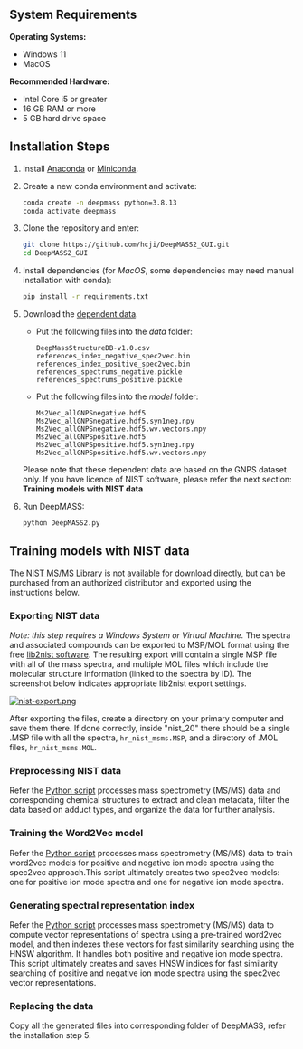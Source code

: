 ## System Requirements

**Operating Systems:**
- Windows 11
- MacOS

**Recommended Hardware:**
- Intel Core i5 or greater
- 16 GB RAM or more
- 5 GB hard drive space


## Installation Steps

1. Install [Anaconda](https://www.anaconda.com/) or [Miniconda](https://docs.conda.io/en/latest/miniconda.html).
2. Create a new conda environment and activate:

    ```bash
    conda create -n deepmass python=3.8.13
    conda activate deepmass
    ```

3. Clone the repository and enter:

    ```bash
    git clone https://github.com/hcji/DeepMASS2_GUI.git
    cd DeepMASS2_GUI
    ```

4. Install dependencies (for *MacOS*, some dependencies may need manual installation with conda):

    ```bash
    pip install -r requirements.txt
    ```

5. Download the [dependent data](https://github.com/hcji/DeepMASS2_GUI/releases/tag/v0.99.2).

    - Put the following files into the *data* folder:

        ```
        DeepMassStructureDB-v1.0.csv
        references_index_negative_spec2vec.bin
        references_index_positive_spec2vec.bin
        references_spectrums_negative.pickle
        references_spectrums_positive.pickle
        ```

    - Put the following files into the *model* folder:

        ```
        Ms2Vec_allGNPSnegative.hdf5
        Ms2Vec_allGNPSnegative.hdf5.syn1neg.npy
        Ms2Vec_allGNPSnegative.hdf5.wv.vectors.npy
        Ms2Vec_allGNPSpositive.hdf5
        Ms2Vec_allGNPSpositive.hdf5.syn1neg.npy
        Ms2Vec_allGNPSpositive.hdf5.wv.vectors.npy
        ```

    Please note that these dependent data are based on the GNPS dataset only. If you have licence of NIST software,
    please refer the next section: **Training models with NIST data** 

6. Run DeepMASS:

    ```bash
    python DeepMASS2.py
    ```

## Training models with NIST data
The [NIST MS/MS Library](https://www.nist.gov/programs-projects/nist20-updates-nist-tandem-and-electron-ionization-spectral-libraries) is not available for download directly, 
but can be purchased from an authorized distributor and exported using the instructions below.


### Exporting NIST data
*Note: this step requires a Windows System or Virtual Machine.*
The spectra and associated compounds can be exported to MSP/MOL format using the free [lib2nist software](https://chemdata.nist.gov/mass-spc/ms-search/Library_conversion_tool.html). 
The resulting export will contain a single MSP file with all of the mass spectra, 
and multiple MOL files which include the molecular structure information (linked to the spectra by ID). 
The screenshot below indicates appropriate lib2nist export settings.

[![nist-export.png](https://i.postimg.cc/c40KbnpK/nist-export.png)](https://postimg.cc/QVYxBHxs)

After exporting the files, create a directory on your primary computer and save them there. 
If done correctly, inside "nist_20" there should be a single .MSP file with all the spectra, 
`hr_nist_msms.MSP`, and a directory of .MOL files, `hr_nist_msms.MOL`.

### Preprocessing NIST data
Refer the [Python script](https://github.com/hcji/DeepMASS2_GUI/blob/main/scripts/Processing_NIST20_data.ipynb) 
processes mass spectrometry (MS/MS) data and corresponding chemical structures 
to extract and clean metadata, filter the data based on adduct types, and organize the data for further analysis. 

### Training the Word2Vec model
Refer the [Python script](https://github.com/hcji/DeepMASS2_GUI/blob/main/scripts/Traning_Spec2vec_Model.ipynb) 
processes mass spectrometry (MS/MS) data to train word2vec models for positive and negative ion mode 
spectra using the spec2vec approach.This script ultimately creates two spec2vec models: one for positive 
ion mode spectra and one for negative ion mode spectra. 

### Generating spectral representation index
Refer the [Python script](https://github.com/hcji/DeepMASS2_GUI/blob/main/scripts/Vectorize_Spectra.ipynb) 
processes mass spectrometry (MS/MS) data to compute vector representations of spectra using a pre-trained 
word2vec model, and then indexes these vectors for fast similarity searching using the HNSW 
algorithm. It handles both positive and negative ion mode spectra. This script ultimately creates and saves 
HNSW indices for fast similarity searching of positive and negative ion mode spectra using the spec2vec vector 
representations.

### Replacing the data
Copy all the generated files into corresponding folder of DeepMASS, refer the installation step 5.
